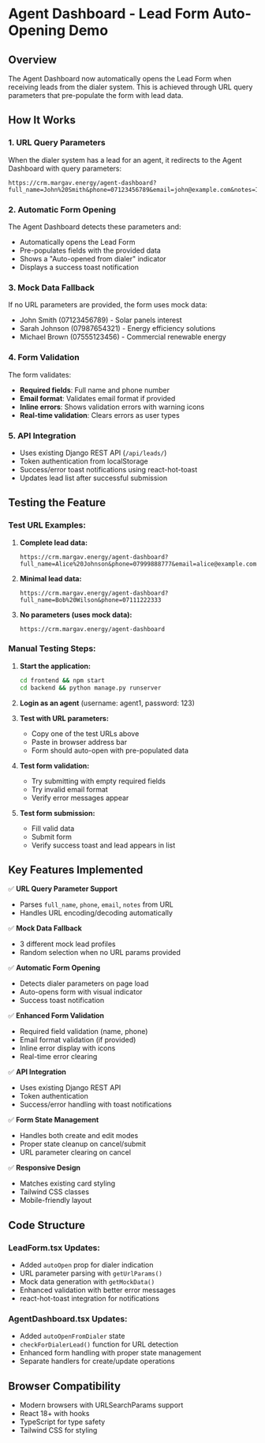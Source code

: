 # Agent Dashboard - Lead Form Auto-Opening Demo

## Overview

The Agent Dashboard now automatically opens the Lead Form when receiving leads from the dialer system. This is achieved through URL query parameters that pre-populate the form with lead data.

## How It Works

### 1. URL Query Parameters

When the dialer system has a lead for an agent, it redirects to the Agent Dashboard with query parameters:

```
https://crm.margav.energy/agent-dashboard?full_name=John%20Smith&phone=07123456789&email=john@example.com&notes=Interested%20in%20solar%20panels
```

### 2. Automatic Form Opening

The Agent Dashboard detects these parameters and:

- Automatically opens the Lead Form
- Pre-populates fields with the provided data
- Shows a "Auto-opened from dialer" indicator
- Displays a success toast notification

### 3. Mock Data Fallback

If no URL parameters are provided, the form uses mock data:

- John Smith (07123456789) - Solar panels interest
- Sarah Johnson (07987654321) - Energy efficiency solutions
- Michael Brown (07555123456) - Commercial renewable energy

### 4. Form Validation

The form validates:

- **Required fields**: Full name and phone number
- **Email format**: Validates email format if provided
- **Inline errors**: Shows validation errors with warning icons
- **Real-time validation**: Clears errors as user types

### 5. API Integration

- Uses existing Django REST API (`/api/leads/`)
- Token authentication from localStorage
- Success/error toast notifications using react-hot-toast
- Updates lead list after successful submission

## Testing the Feature

### Test URL Examples:

1. **Complete lead data:**

   ```
   https://crm.margav.energy/agent-dashboard?full_name=Alice%20Johnson&phone=07999888777&email=alice@example.com&notes=Very%20interested%20in%20renewable%20energy
   ```

2. **Minimal lead data:**

   ```
   https://crm.margav.energy/agent-dashboard?full_name=Bob%20Wilson&phone=07111222333
   ```

3. **No parameters (uses mock data):**
   ```
   https://crm.margav.energy/agent-dashboard
   ```

### Manual Testing Steps:

1. **Start the application:**

   ```bash
   cd frontend && npm start
   cd backend && python manage.py runserver
   ```

2. **Login as an agent** (username: agent1, password: 123)

3. **Test with URL parameters:**

   - Copy one of the test URLs above
   - Paste in browser address bar
   - Form should auto-open with pre-populated data

4. **Test form validation:**

   - Try submitting with empty required fields
   - Try invalid email format
   - Verify error messages appear

5. **Test form submission:**
   - Fill valid data
   - Submit form
   - Verify success toast and lead appears in list

## Key Features Implemented

✅ **URL Query Parameter Support**

- Parses `full_name`, `phone`, `email`, `notes` from URL
- Handles URL encoding/decoding automatically

✅ **Mock Data Fallback**

- 3 different mock lead profiles
- Random selection when no URL params provided

✅ **Automatic Form Opening**

- Detects dialer parameters on page load
- Auto-opens form with visual indicator
- Success toast notification

✅ **Enhanced Form Validation**

- Required field validation (name, phone)
- Email format validation (if provided)
- Inline error display with icons
- Real-time error clearing

✅ **API Integration**

- Uses existing Django REST API
- Token authentication
- Success/error handling with toast notifications

✅ **Form State Management**

- Handles both create and edit modes
- Proper state cleanup on cancel/submit
- URL parameter clearing on cancel

✅ **Responsive Design**

- Matches existing card styling
- Tailwind CSS classes
- Mobile-friendly layout

## Code Structure

### LeadForm.tsx Updates:

- Added `autoOpen` prop for dialer indication
- URL parameter parsing with `getUrlParams()`
- Mock data generation with `getMockData()`
- Enhanced validation with better error messages
- react-hot-toast integration for notifications

### AgentDashboard.tsx Updates:

- Added `autoOpenFromDialer` state
- `checkForDialerLead()` function for URL detection
- Enhanced form handling with proper state management
- Separate handlers for create/update operations

## Browser Compatibility

- Modern browsers with URLSearchParams support
- React 18+ with hooks
- TypeScript for type safety
- Tailwind CSS for styling
